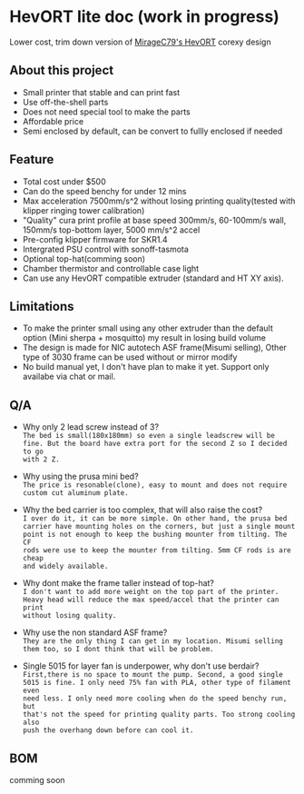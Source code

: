 # HevORT lite doc (work in progress)

Lower cost, trim down version of  [MirageC79's HevORT](https://github.com/MirageC79/HevORT) corexy design

## About this project

- Small printer that stable and can print fast  
- Use off-the-shell parts  
- Does not need special tool to make the parts  
- Affordable price  
- Semi enclosed by default, can be convert to fullly enclosed if needed  

## Feature

- Total cost under $500  
- Can do the speed benchy for under 12 mins  
- Max acceleration 7500mm/s^2 without losing printing quality(tested with klipper ringing tower calibration)  
- "Quality" cura print profile at base speed 300mm/s, 60-100mm/s wall, 150mm/s top-bottom layer, 5000 mm/s^2 accel  
- Pre-config klipper firmware for SKR1.4  
- Intergrated PSU control with sonoff-tasmota  
- Optional top-hat(comming soon)  
- Chamber thermistor and controllable case light  
- Can use any HevORT compatible extruder (standard and HT XY axis).  

## Limitations  

- To make the printer small using any other extruder than the default option (Mini sherpa + mosquitto) my result in losing build volume  
- The design is made for NIC autotech ASF frame(Misumi selling), Other type of 3030 frame can be used without or mirror modify  
- No build manual yet, I don't have plan to make it yet. Support only availabe via chat or mail.  


## Q/A

- Why only 2 lead screw instead of 3?  
	<code>The bed is small(180x180mm) so even a single leadscrew will be fine. But the board have extra port for the second Z so I decided to go with 2 Z.</code>  

- Why using the prusa mini bed?  
	<code>The price is resonable(clone), easy to mount and does not require custom cut aluminum plate.</code>
	
- Why the bed carrier is too complex, that will also raise the cost?  
	<code>I over do it, it can be more simple. On other hand, the prusa bed carrier have mounting holes on the corners, but just a single mount point is not enough to keep the bushing mounter from tilting. The CF rods were use to keep the mounter from tilting. 5mm CF rods is are cheap and widely available.</code>  
	
- Why dont make the frame taller instead of top-hat?  
	<code>I don't want to add more weight on the top part of the printer. Heavy head will reduce the max speed/accel that the printer can print without losing quality.</code>
	
- Why use the non standard ASF frame?  
	<code>They are the only thing I can get in my location. Misumi selling them too, so I dont think that will be problem.</code>
	
- Single 5015 for layer fan is underpower, why don't use berdair?  
	<code>First,there is no space to mount the pump. Second, a good single 5015 is fine. I only need 75% fan with PLA, other type of filament even need less. I only need more cooling when do the speed benchy run, but that's not the speed for printing quality parts. Too strong cooling also push the overhang down before can cool it.</code>
	
## BOM  
comming soon
	



